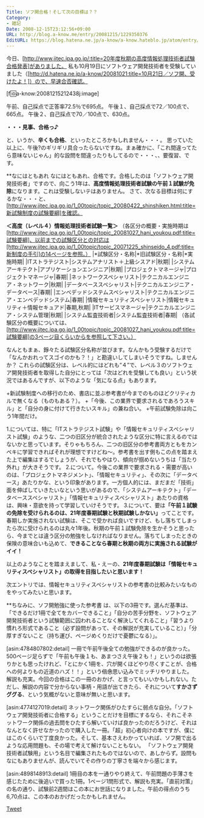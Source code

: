 ```yaml
---
Title: ソフ開合格！そして次の目標は？？
Category:
- 雑記
Date: 2008-12-15T23:12:56+09:00
URL: http://blog.a-know.me/entry/20081215/1229350376
EditURL: https://blog.hatena.ne.jp/a-know/a-know.hateblo.jp/atom/entry/12921228815727980153
---
```



今日、[http://www.jitec.ipa.go.jp/:title=20年度秋期の高度情報処理技術者試験合格発表]がありました。
私も10月19日にソフトウェア開発技術者を受験していました（[http://d.hatena.ne.jp/a-know/20081021:title=10月21日／ソフ開、受けたよ！]）ので、早速合否確認。


[f:id:a-know:20081215212438j:image]


午前、自己採点で正答率72.5％で695点。
午後１、自己採点で72／100点で、665点。
午後２、自己採点で70／100点で、630点。


<span style="font-weight:bold;">・・・見事、合格っ♪</span>


と、いうか、<span style="font-weight:bold;">辛くも合格</span>、といったところかもしれません・・・。
思っていた以上に、午後?のギリギリ具合ったらないですね。まぁ確かに、「これ間違ってたら意味ないじゃん」的な設問を間違ったりもしてるので・・・、、要復習、です。


**なにはともあれ
なにはともあれ、合格です。合格したのは「ソフトウェア開発技術者」ですので、向こう1年は、<span style="font-weight:bold;">高度情報処理技術者試験の午前１試験が免除</span>になります。これは受験しないテはありません。
さて、次なる目標は何にするかな・・・と、[http://www.jitec.ipa.go.jp/1_00topic/topic_20080422_shinshiken.html:title=新試験制度の試験要綱]を確認。


<span style="font-weight:bold;">＜高度（レベル４）情報処理技術者試験一覧＞</span>
（各区分の概要・実施時期は[http://www.jitec.ipa.go.jp/1_00topic/topic_20081027_hani_youkou.pdf:title=試験要綱]、以前までの試験区分との対応は[http://www.jitec.ipa.go.jp/1_00topic/topic_20071225_shinseido_4.pdf:title=新制度の手引]の14ページを参照。）
|*試験区分・名称|*旧試験区分・名称|*実施時期|
|ITストラテジスト|システムアナリスト＋上級シスアド|秋期|
|システムアーキテクト|アプリケーションエンジニア|秋期|
|プロジェクトマネージャ|プロジェクトマネージャ|春期|
|ネットワークスペシャリスト|テクニカルエンジニア・ネットワーク|秋期|
|データベーススペシャリスト|テクニカルエンジニア・データベース|春期|
|エンべデッドシステムスペシャリスト|テクニカルエンジニア・エンベデッドシステム|春期|
|情報セキュリティスペシャリスト|情報セキュリティ＋情報セキュアド|春期,秋期|
|ITサービスマネージャ|テクニカルエンジニア・システム管理|秋期|
|システム監査技術者|システム監査技術者|春期|
（各試験区分の概要については、[http://www.jitec.ipa.go.jp/1_00topic/topic_20081027_hani_youkou.pdf:title=試験要綱]の3ページ目くらいからを参照して下さい。）


なんともまぁ、錚々たる試験区分名称が並びます。なんかもう受験するだけで「なんかおれってスゴイのかも？！」と勘違いしてしまいそうですね。しませんか？
これらの試験区分は、レベル的にはどれも“４”で、レベル３のソフトウェア開発技術者を取得した自分にとっては「次はどれを受験しても良い」という状況ではあるんですが、以下のような「気になる点」もあります。


+新試験制度への移行のため、書店に並ぶ参考書が今までのものほどクリティカルで無くなる（ものもある？）。
+「今後、この業界で要求されるであろうスキル」と「自分の身に付けて行きたいスキル」の兼ね合い。
+午前試験免除は向こう1年間だけ。


1.については、特に「ITストラテジスト試験」や「情報セキュリティスペシャリスト試験」のような、二つの旧区分が統合されたような区分に特に言えるのではないかと思っています。そりゃもちろん、二つの旧区分の参考書両方ともをカンペキに学習できればそれが理想ですけどね〜。参考書を出す側もこの点を踏まえた上で編集はするでしょうが、それでもやはり、傾向が掴めないうちは「当たり外れ」が大きそうです。
2.について。今後この業界で要求される・需要が高いのは、「プロジェクトマネジメント」、「情報セキュリティ」、その次に「データベース」あたりかな、という印象があります。一方個人的には、まだまだ「技術」面を伸ばしていきたいなという思いがあるので、「システムアーキテクト」「データベーススペシャリスト」「情報セキュリティスペシャリスト」あたりの資格は、興味・意欲を持って学習していけそうです。
3.について、要は<span style="font-weight:bold;">「午前１試験の免除を受けられるのは、21年度春期試験と秋期試験しかない」</span>ってことです。春期しか実施されない試験は、そこで受かれば良いですけど、もし落ちてしまったら次に受けられるのは丸々1年後。秋期の午前１試験免除を生かそうと思ったら、今までとは違う区分の勉強をしなければなりません。落ちてしまったときの保険の意味合いも込めて、<span style="font-weight:bold;">できることなら春期と秋期の両方に実施される試験がイイ！</span>


以上のようなことを踏まえまして、私・えーの、<span style="font-weight:bold;">21年度春期試験は「情報セキュリティスペシャリスト」の取得を目指したいと思います！</span>

次エントリでは、情報セキュリティスペシャリストの参考書の比較みたいなものをやってみたいと思います。


**ちなみに、ソフ開勉強に使った参考書
は、以下の3冊です。選んだ基準は、「できるだけ1冊で全てをカバーできること」「自分の苦手分野を、ソフトウェア開発技術者という試験範囲に囚われることなく解決してくれること」「習うより慣れろ形式であること（必ず設問があって、その解説が充実していること）」「分厚すぎないこと（持ち運び、ページめくりだけで憂鬱になる）」。


[asin:4784807802:detail]
一冊で午前午後全ての勉強ができるのが良かった。500ページ足らずで「午前も午後１も、あまつさえ午後２も！」というのは欲張りかとも思ったけれど、「とにかく1冊を、穴が開くほどやり尽くすことが、合格への何よりもの近道のハズ！！」という<del datetime="2008-12-15T23:12:56+09:00">信念</del>思い込みでミッチリやりました。
解説も充実。今回の合格はこの一冊のおかげ、と言ってもいいかもしれない。ただし、解説の内容で分からない事柄・用語が出てきたら、それについて<span style="font-weight:bold;">すかさずググる</span>、という気概がないと意味が無いと思います。


[asin:4774127019:detail]
ネットワーク関係がひたすらに弱点な自分。「ソフトウェア開発技術者に合格する」ということだけを目標にするなら、それこそネットワーク関係の過去問をひたすら解いていけば良かったのだろうけど、それはなんとなく許せなかったので購入した一冊。「超」初心者向けの本ですが、僕にはこのくらいで丁度良かった。そして、基本さえわかっていれば、ソフ開で出るような応用問題も、その場で考えて解けないこともない。
「ソフトウェア開発技術者試験用」という名目で編集されたものではないので、あしからず。設問もなにもありませんが、読んでいてその作りの丁寧さを端々から感じます。


[asin:4898148913:detail]
1冊目の本を一通りやり終えて、午前問題の手薄さを感じたために後追いで買った1冊。1ページ1問形式で、解説も充実。「直前対策」の名の通り、試験前2週間はこの本にお世話になりました。午前の得点のうち6,70点は、この本のおかげだったかもしれません。



<a href="http://twitter.com/share" class="twitter-share-button" data-count="horizontal" data-via="a_know" data-related="CDiT_info" data-lang="ja">Tweet</a><script type="text/javascript" src="//platform.twitter.com/widgets.js"></script>
